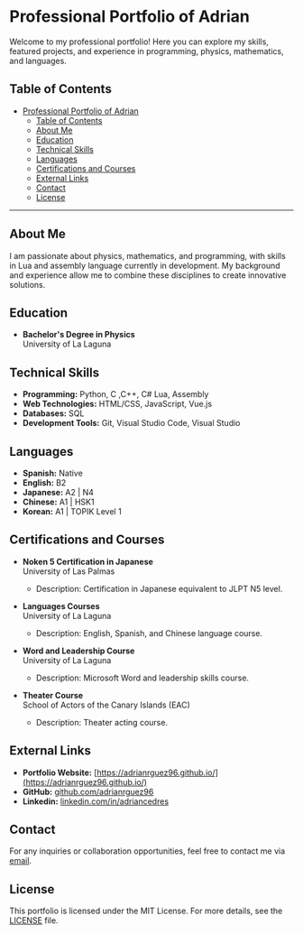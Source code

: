 # Professional Portfolio of Adrian

Welcome to my professional portfolio! Here you can explore my skills, featured projects, and experience in programming, physics, mathematics, and languages.

## Table of Contents

- [Professional Portfolio of Adrian](#professional-portfolio-of-adrian)
  - [Table of Contents](#table-of-contents)
  - [About Me](#about-me)
  - [Education](#education)
  - [Technical Skills](#technical-skills)
  - [Languages](#languages)
  - [Certifications and Courses](#certifications-and-courses)
  - [External Links](#external-links)
  - [Contact](#contact)
  - [License](#license)

---

## About Me

I am passionate about physics, mathematics, and programming, with skills in Lua and assembly language currently in development. My background and experience allow me to combine these disciplines to create innovative solutions.

## Education

- **Bachelor's Degree in Physics**  
  University of La Laguna

## Technical Skills

- **Programming:** Python, C ,C++, C# Lua, Assembly  
- **Web Technologies:** HTML/CSS, JavaScript, Vue.js  
- **Databases:** SQL 
- **Development Tools:** Git, Visual Studio Code, Visual Studio  

## Languages

- **Spanish:** Native 
- **English:** B2  
- **Japanese:** A2  | N4
- **Chinese:** A1  | HSK1 
- **Korean:** A1   | TOPIK Level 1

## Certifications and Courses

- **Noken 5 Certification in Japanese**  
  University of Las Palmas  
  - Description: Certification in Japanese equivalent to JLPT N5 level.

- **Languages Courses**  
  University of La Laguna  
  - Description: English, Spanish, and Chinese language course.

- **Word and Leadership Course**  
  University of La Laguna  
  - Description: Microsoft Word and leadership skills course.

- **Theater Course**  
  School of Actors of the Canary Islands (EAC)  
  - Description: Theater acting course.

## External Links

- **Portfolio Website:** [https://adrianrguez96.github.io/](https://adrianrguez96.github.io/)
- **GitHub:** [github.com/adrianrguez96](https://github.com/adrianrguez96)
- **Linkedin:** [linkedin.com/in/adriancedres](https://linkedin.com/in/adrianrguez996)

## Contact

For any inquiries or collaboration opportunities, feel free to contact me via [email](mailto:Adrianrguez96@gmail.com).

## License

This portfolio is licensed under the MIT License. For more details, see the [LICENSE](./LICENSE) file.
